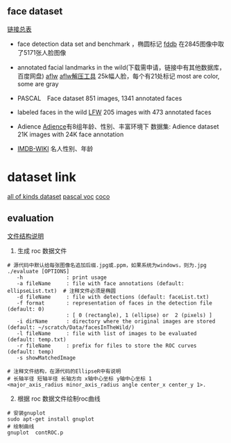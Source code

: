 ## face dataset
[链接总表](http://blog.csdn.net/chenriwei2/article/details/50631212)

- face detection data set and benchmark ，椭圆标记
    [fddb](http://vis-www.cs.umass.edu/fddb/results.html)
    在2845图像中取了5171张人脸图像

- annotated facial landmarks in the wild(下载需申请，链接中有其他数据库，百度网盘)
    [aflw](https://www.tugraz.at/institute/icg/research/team-bischof/lrs/downloads/aflw/)
    [aflw解压工具](http://blog.csdn.net/andeyeluguo/article/details/72875308)
    25k幅人脸，每个有21处标记
    most are color, some are gray

- PASCAL　Face dataset
    851 images, 1341 annotated faces 

- labeled faces in the wild
    [LFW](http://vis-www.cs.umass.edu/lfw/)
    205 images with 473 annotated faces 

- Adience
    [Adience](http://www.openu.ac.il/home/hassner/Adience/data.html)有8组年龄、性别、丰富环境下
    数据集: Adience dataset   21K images with 24K face annotation
- [IMDB-WIKI](https://data.vision.ee.ethz.ch/cvl/rrothe/imdb-wiki/)
    名人性别、年龄

# dataset link
[all of kinds dataset](http://personal.ie.cuhk.edu.hk/~ccloy/download.html)
[pascal voc](http://host.robots.ox.ac.uk/pascal/VOC/)
[coco](http://cocodataset.org/#home)

## evaluation
[文件结构说明](http://vis-www.cs.umass.edu/fddb/README.txt)
1. 生成 roc 数据文件
```shell
# 源代码中默认给每张图像名追加后缀.jpg或.ppm，如果系统为windows，则为.jpg 
./evaluate [OPTIONS]
   -h              : print usage
   -a fileName     : file with face annotations (default: ellipseList.txt)  # 注释文件必须是椭圆
   -d fileName     : file with detections (default: faceList.txt)
   -f format       : representation of faces in the detection file (default: 0)
                   : [ 0 (rectangle), 1 (ellipse) or  2 (pixels) ]
   -i dirName      : directory where the original images are stored (default: ~/scratch/Data/facesInTheWild/)
   -l fileName     : file with list of images to be evaluated (default: temp.txt)  
   -r fileName     : prefix for files to store the ROC curves (default: temp)
   -s showMatchedImage 

# 注释文件结构，在源代码的EllipseR中有说明
# 长轴半径 短轴半径 长轴方向 x轴中心坐标 y轴中心坐标 1
<major_axis_radius minor_axis_radius angle center_x center_y 1>.
```
2. 根据 roc 数据文件绘制roc曲线
```shell
# 安装gnuplot
sudo apt-get install gnuplot
# 绘制曲线
gnuplot  contROC.p
```
